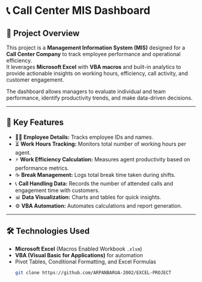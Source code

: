 # 📞 Call Center MIS Dashboard

## 📌 Project Overview
This project is a **Management Information System (MIS)** designed for a **Call Center Company** to track employee performance and operational efficiency.  
It leverages **Microsoft Excel** with **VBA macros** and built-in analytics to provide actionable insights on working hours, efficiency, call activity, and customer engagement.  

The dashboard allows managers to evaluate individual and team performance, identify productivity trends, and make data-driven decisions.

---

## 🔑 Key Features
- 👨‍💼 **Employee Details:** Tracks employee IDs and names.
- ⏳ **Work Hours Tracking:** Monitors total number of working hours per agent.
- ⚡ **Work Efficiency Calculation:** Measures agent productivity based on performance metrics.
- ☕ **Break Management:** Logs total break time taken during shifts.
- 📞 **Call Handling Data:** Records the number of attended calls and engagement time with customers.
- 📊 **Data Visualization:** Charts and tables for quick insights.
- ⚙️ **VBA Automation:** Automates calculations and report generation.

---

## 🛠️ Technologies Used
- **Microsoft Excel** (Macros Enabled Workbook `.xlsm`)
- **VBA (Visual Basic for Applications)** for automation
- Pivot Tables, Conditional Formatting, and Excel Formulas
   ```bash
   git clone https://github.com/ARPANBARUA-2002/EXCEL-PROJECT
